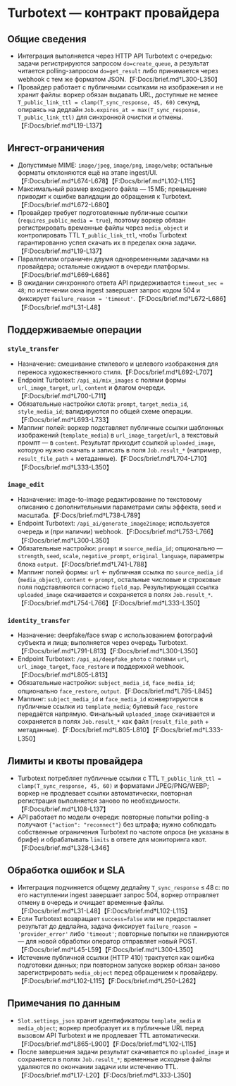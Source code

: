 # Turbotext — контракт провайдера

## Общие сведения
- Интеграция выполняется через HTTP API Turbotext с очередью: задачи регистрируются запросом `do=create_queue`, а результат читается polling-запросом `do=get_result` либо принимается через webhook с тем же форматом JSON.【F:Docs/brief.md†L300-L350】
- Провайдер работает с публичными ссылками на изображения и не хранит файлы: воркер обязан выдавать URL, доступные не менее `T_public_link_ttl = clamp(T_sync_response, 45, 60)` секунд, опираясь на дедлайн `Job.expires_at = max(T_sync_response, T_public_link_ttl)` для синхронной очистки и отмены.【F:Docs/brief.md†L19-L137】

## Ингест-ограничения
- Допустимые MIME: `image/jpeg`, `image/png`, `image/webp`; остальные форматы отклоняются ещё на этапе ingest/UI.【F:Docs/brief.md†L674-L678】【F:Docs/brief.md†L102-L115】
- Максимальный размер входного файла — 15 МБ; превышение приводит к ошибке валидации до обращения к Turbotext.【F:Docs/brief.md†L672-L680】
- Провайдер требует подготовленные публичные ссылки (`requires_public_media = true`), поэтому воркер обязан регистрировать временные файлы через `media_object` и контролировать TTL `T_public_link_ttl`, чтобы Turbotext гарантированно успел скачать их в пределах окна задачи.【F:Docs/brief.md†L19-L137】
- Параллелизм ограничен двумя одновременными задачами на провайдера; остальные ожидают в очереди платформы.【F:Docs/brief.md†L669-L686】
- В ожидании синхронного ответа API придерживается `timeout_sec = 48`; по истечении окна ingest завершает запрос кодом 504 и фиксирует `failure_reason = 'timeout'`.【F:Docs/brief.md†L672-L686】【F:Docs/brief.md†L31-L48】

## Поддерживаемые операции
### `style_transfer`
- Назначение: смешивание стилевого и целевого изображения для переноса художественного стиля.【F:Docs/brief.md†L692-L707】
- Endpoint Turbotext: `/api_ai/mix_images` с полями формы `url_image_target`, `url`, `content` и флагом очереди.【F:Docs/brief.md†L700-L711】
- Обязательные настройки слота: `prompt`, `target_media_id`, `style_media_id`; валидируются по общей схеме операции.【F:Docs/brief.md†L693-L733】
- Маппинг полей: воркер подставляет публичные ссылки шаблонных изображений (`template_media`) в `url_image_target`/`url`, а текстовый промпт — в `content`. Результат приходит ссылкой `uploaded_image`, которую нужно скачать и записать в поля `Job.result_*` (например, `result_file_path` + метаданные).【F:Docs/brief.md†L704-L710】【F:Docs/brief.md†L333-L350】

### `image_edit`
- Назначение: image-to-image редактирование по текстовому описанию с дополнительными параметрами силы эффекта, seed и масштаба.【F:Docs/brief.md†L738-L789】
- Endpoint Turbotext: `/api_ai/generate_image2image`; используется очередь и (при наличии) webhook.【F:Docs/brief.md†L753-L766】【F:Docs/brief.md†L300-L350】
- Обязательные настройки: `prompt` и `source_media_id`; опционально — `strength`, `seed`, `scale`, `negative_prompt`, `original_language`, параметры блока `output`.【F:Docs/brief.md†L741-L788】
- Маппинг полей формы: `url` ← публичная ссылка по `source_media_id` (`media_object`), `content` ← `prompt`, остальные числовые и строковые поля подставляются согласно `field_map`. Результирующая ссылка `uploaded_image` скачивается и сохраняется в полях `Job.result_*`.【F:Docs/brief.md†L754-L766】【F:Docs/brief.md†L333-L350】

### `identity_transfer`
- Назначение: deepfake/face swap с использованием фотографий субъекта и лица; выполняется через очередь Turbotext.【F:Docs/brief.md†L791-L813】【F:Docs/brief.md†L300-L350】
- Endpoint Turbotext: `/api_ai/deepfake_photo` с полями `url`, `url_image_target`, `face_restore` и поддержкой webhook.【F:Docs/brief.md†L805-L813】
- Обязательные настройки: `subject_media_id`, `face_media_id`; опционально `face_restore`, `output`.【F:Docs/brief.md†L795-L845】
- Маппинг: `subject_media_id` и `face_media_id` конвертируются в публичные ссылки из `template_media`; булевый `face_restore` передаётся напрямую. Финальный `uploaded_image` скачивается и сохраняется в полях `Job.result_*` как файл (`result_file_path` + метаданные).【F:Docs/brief.md†L805-L810】【F:Docs/brief.md†L333-L350】

## Лимиты и квоты провайдера
- Turbotext потребляет публичные ссылки с TTL `T_public_link_ttl = clamp(T_sync_response, 45, 60)` и форматами JPEG/PNG/WEBP; воркер не продлевает ссылки автоматически, повторная регистрация выполняется заново по необходимости.【F:Docs/brief.md†L108-L137】
- API работает по модели очереди: повторные попытки polling-а получают `{"action": "reconnect"}` без штрафа; нужно соблюдать собственные ограничения Turbotext по частоте опроса (не указаны в брифе) и обрабатывать `limits` в ответе для мониторинга квот.【F:Docs/brief.md†L328-L346】

## Обработка ошибок и SLA
- Интеграция подчиняется общему дедлайну `T_sync_response` ≤ 48 с: по его наступлении ingest завершает запрос 504, воркер отправляет отмену в очередь и очищает временные файлы.【F:Docs/brief.md†L31-L48】【F:Docs/brief.md†L102-L115】
- Если Turbotext возвращает `success=false` или не предоставляет результат до дедлайна, задача фиксирует `failure_reason = 'provider_error'` либо `'timeout'`; повторные попытки не планируются — для новой обработки оператор отправляет новый POST.【F:Docs/brief.md†L45-L59】【F:Docs/brief.md†L300-L350】
- Истечение публичной ссылки (HTTP 410) трактуется как ошибка подготовки данных; при повторном запуске воркер обязан заново зарегистрировать `media_object` перед обращением к провайдеру.【F:Docs/brief.md†L102-L115】【F:Docs/brief.md†L250-L262】

## Примечания по данным
- `Slot.settings_json` хранит идентификаторы `template_media` и `media_object`; воркер преобразует их в публичные URL перед вызовом API Turbotext и не продлевает TTL автоматически.【F:Docs/brief.md†L865-L900】【F:Docs/brief.md†L102-L115】
- После завершения задачи результат скачивается по `uploaded_image` и сохраняется в полях `Job.result_*`; временные исходные файлы удаляются по окончании задачи или истечению TTL.【F:Docs/brief.md†L17-L20】【F:Docs/brief.md†L333-L350】
